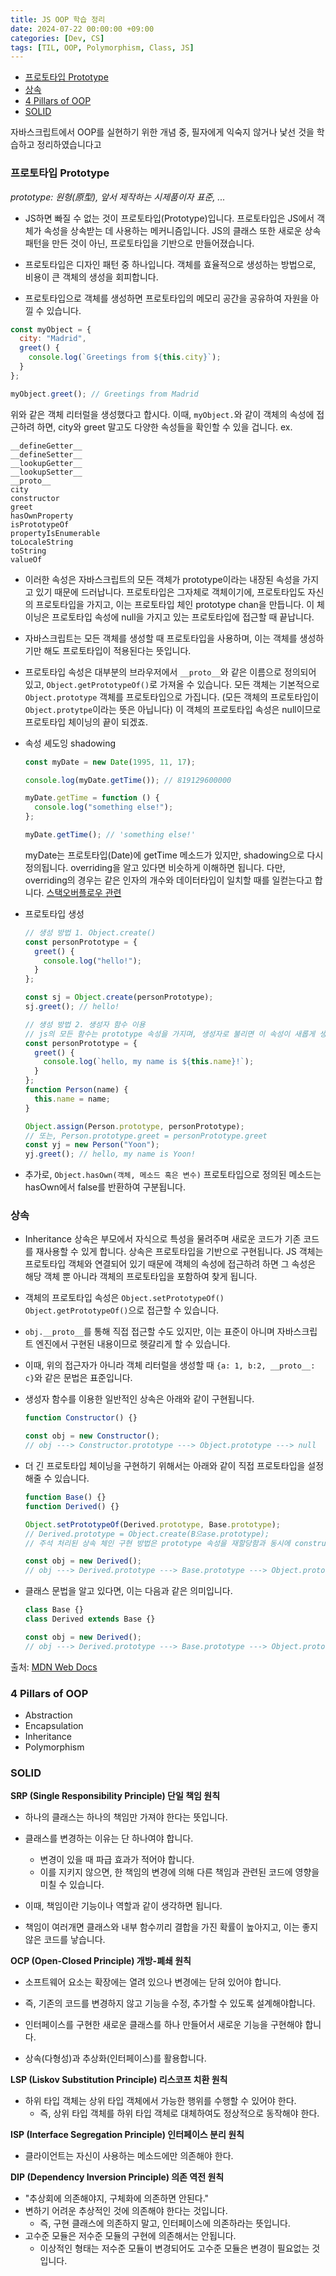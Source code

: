 ```yaml
---
title: JS OOP 학습 정리
date: 2024-07-22 00:00:00 +09:00
categories: [Dev, CS]
tags: [TIL, OOP, Polymorphism, Class, JS]
---
```


<!-- @import "[TOC]" {cmd="toc" depthFrom=1 depthTo=6 orderedList=false} -->

<!-- code_chunk_output -->

- [프로토타입 Prototype](#프로토타입-prototype)
- [상속](#상속)
- [4 Pillars of OOP](#4-pillars-of-oop)
- [SOLID](#solid)

<!-- /code_chunk_output -->

자바스크립트에서 OOP를 실현하기 위한 개념 중, 필자에게 익숙지 않거나 낯선 것을 학습하고 정리하였습니다고

### 프로토타입 Prototype

_prototype: 원형(原型), 앞서 제작하는 시제품이자 표준, ..._

- JS하면 빠질 수 없는 것이 프로토타입(Prototype)입니다. 프로토타입은 JS에서 객체가 속성을 상속받는 데 사용하는 메커니즘입니다. JS의 클래스 또한 새로운 상속 패턴을 만든 것이 아닌, 프로토타입을 기반으로 만들어졌습니다.

- 프로토타입은 디자인 패턴 중 하나입니다. 객체를 효율적으로 생성하는 방법으로, 비용이 큰 객체의 생성을 회피합니다.
- 프로토타입으로 객체를 생성하면 프로토타입의 메모리 공간을 공유하여 자원을 아낄 수 있습니다.

```js
const myObject = {
  city: "Madrid",
  greet() {
    console.log(`Greetings from ${this.city}`);
  }
};

myObject.greet(); // Greetings from Madrid
```

위와 같은 객체 리터럴을 생성했다고 합시다. 이때, `myObject.`와 같이 객체의 속성에 접근하려 하면, city와 greet 말고도 다양한 속성들을 확인할 수 있을 겁니다. ex.

```
__defineGetter__
__defineSetter__
__lookupGetter__
__lookupSetter__
__proto__
city
constructor
greet
hasOwnProperty
isPrototypeOf
propertyIsEnumerable
toLocaleString
toString
valueOf
```

- 이러한 속성은 자바스크립트의 모든 객체가 prototype이라는 내장된 속성을 가지고 있기 때문에 드러납니다. 프로토타입은 그자체로 객체이기에, 프로토타입도 자신의 프로토타입을 가지고, 이는 프로토타입 체인 prototype chan을 만듭니다. 이 체이닝은 프로토타입 속성에 null을 가지고 있는 프로토타입에 접근할 때 끝납니다.
- 자바스크립트는 모든 객체를 생성할 때 프로토타입을 사용하며, 이는 객체를 생성하기만 해도 프로토타입이 적용된다는 뜻입니다.

- 프로토타입 속성은 대부분의 브라우저에서 `__proto__`와 같은 이름으로 정의되어 있고, `Object.getPrototypeOf()`로 가져올 수 있습니다. 모든 객체는 기본적으로 `Object.prototype` 객체를 프로토타입으로 가집니다. (모든 객체의 프로토타입이 `Object.protytpe`이라는 뜻은 아닙니다) 이 객체의 프로토타입 속성은 null이므로 프로토타입 체이닝의 끝이 되겠죠.

- 속성 셰도잉 shadowing

  ```js
  const myDate = new Date(1995, 11, 17);

  console.log(myDate.getTime()); // 819129600000

  myDate.getTime = function () {
    console.log("something else!");
  };

  myDate.getTime(); // 'something else!'
  ```

  myDate는 프로토타입(Date)에 getTime 메소드가 있지만, shadowing으로 다시 정의됩니다.
  overriding을 알고 있다면 비슷하게 이해하면 됩니다. 다만, overriding의 경우는 같은 인자의 개수와 데이터타입이 일치할 때를 일컫는다고 합니다.
  [스택오버플로우 관련](https://stackoverflow.com/questions/66001651/why-do-we-use-the-term-shadow-instead-of-override-in-javascript)

- 프로토타입 생성

  ```js
  // 생성 방법 1. Object.create()
  const personPrototype = {
    greet() {
      console.log("hello!");
    }
  };
  ```

  ```js
  const sj = Object.create(personPrototype);
  sj.greet(); // hello!

  // 생성 방법 2. 생성자 함수 이용
  // js의 모든 함수는 prototype 속성을 가지며, 생성자로 불리면 이 속성이 새롭게 생성된 객체의 프로토타입이 됩니다.
  const personPrototype = {
    greet() {
      console.log(`hello, my name is ${this.name}!`);
    }
  };
  function Person(name) {
    this.name = name;
  }

  Object.assign(Person.prototype, personPrototype);
  // 또는, Person.prototype.greet = personPrototype.greet
  const yj = new Person("Yoon");
  yj.greet(); // hello, my name is Yoon!
  ```

- 추가로, `Object.hasOwn(객체, 메소드 혹은 변수)` 프로토타입으로 정의된 메소드는 hasOwn에서 false를 반환하여 구분됩니다.

### 상속

- Inheritance 상속은 부모에서 자식으로 특성을 물려주며 새로운 코드가 기존 코드를 재사용할 수 있게 합니다. 상속은 프로토타입을 기반으로 구현됩니다. JS 객체는 프로토타입 객체와 연결되어 있기 때문에 객체의 속성에 접근하려 하면 그 속성은 해당 객체 뿐 아니라 객체의 프로토타입을 포함하여 찾게 됩니다.

- 객체의 프로토타입 속성은 `Object.setPrototypeOf()` `Object.getPrototypeOf()`으로 접근할 수 있습니다.
- `obj.__proto__`를 통해 직접 접근할 수도 있지만, 이는 표준이 아니며 자바스크립트 엔진에서 구현된 내용이므로 헷갈리게 할 수 있습니다.
- 이때, 위의 접근자가 아니라 객체 리터럴을 생성할 때 `{a: 1, b:2, __proto__: c}`와 같은 문법은 표준입니다.

- 생성자 함수를 이용한 일반적인 상속은 아래와 같이 구현됩니다.

  ```js
  function Constructor() {}

  const obj = new Constructor();
  // obj ---> Constructor.prototype ---> Object.prototype ---> null
  ```

- 더 긴 프로토타입 체이닝을 구현하기 위해서는 아래와 같이 직접 프로토타입을 설정해줄 수 있습니다.

  ```js
  function Base() {}
  function Derived() {}

  Object.setPrototypeOf(Derived.prototype, Base.prototype);
  // Derived.prototype = Object.create(B으ase.prototype);
  // 주석 처리된 상속 체인 구현 방법은 prototype 속성을 재할당함과 동시에 constructor 속성을 삭제하기 때문에 문제가 될 수 있는 legacy code입니다.

  const obj = new Derived();
  // obj ---> Derived.prototype ---> Base.prototype ---> Object.prototype ---> null
  ```

- 클래스 문법을 알고 있다면, 이는 다음과 같은 의미입니다.

  ```js
  class Base {}
  class Derived extends Base {}

  const obj = new Derived();
  // obj ---> Derived.prototype ---> Base.prototype ---> Object.prototype ---> null
  ```

출처: [MDN Web Docs](https://developer.mozilla.org/en-US/docs/Web/JavaScript/Inheritance_and_the_prototype_chain#inheritance_with_the_prototype_chain)

### 4 Pillars of OOP

- Abstraction
- Encapsulation
- Inheritance
- Polymorphism

### SOLID

**SRP (Single Responsibility Principle) 단일 책임 원칙**

- 하나의 클래스는 하나의 책임만 가져야 한다는 뜻입니다.
- 클래스를 변경하는 이유는 단 하나여야 합니다.

  - 변경이 있을 때 파급 효과가 적어야 합니다.
  - 이를 지키지 않으면, 한 책임의 변경에 의해 다른 책임과 관련된 코드에 영향을 미칠 수 있습니다.

- 이때, 책임이란 기능이나 역할과 같이 생각하면 됩니다.
- 책임이 여러개면 클래스와 내부 함수끼리 결합을 가진 확률이 높아지고, 이는 좋지 않은 코드를 낳습니다.

**OCP (Open-Closed Principle) 개방-폐쇄 원칙**

- 소프트웨어 요소는 확장에는 열려 있으나 변경에는 닫혀 있어야 합니다.
- 즉, 기존의 코드를 변경하지 않고 기능을 수정, 추가할 수 있도록 설계해야합니다.
- 인터페이스를 구현한 새로운 클래스를 하나 만들어서 새로운 기능을 구현해야 합니다.

- 상속(다형성)과 추상화(인터페이스)를 활용합니다.

**LSP (Liskov Substitution Principle) 리스코프 치환 원칙**

- 하위 타입 객체는 상위 타입 객체에서 가능한 행위를 수행할 수 있어야 한다.
  - 즉, 상위 타입 객체를 하위 타입 객체로 대체하여도 정상적으로 동작해야 한다.

**ISP (Interface Segregation Principle) 인터페이스 분리 원칙**

- 클라이언트는 자신이 사용하는 메소드에만 의존해야 한다.

**DIP (Dependency Inversion Principle) 의존 역전 원칙**

- "추상회에 의존해야지, 구체화에 의존하면 안된다."
- 변하기 어려운 추상적인 것에 의존해야 한다는 것입니다.
  - 즉, 구현 클래스에 의존하지 말고, 인터페이스에 의존하라는 뜻입니다.
- 고수준 모듈은 저수준 모듈의 구현에 의존해서는 안됩니다.
  - 이상적인 형태는 저수준 모듈이 변경되어도 고수준 모듈은 변경이 필요없는 것입니다.
